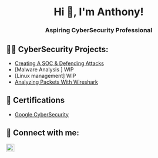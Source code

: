 <h1 align="center">Hi 👋, I'm Anthony!</h1>
<h3 align="center">Aspiring CyberSecurity Professional</h3>

<p align="left">
</p>

<h2>👨‍💻 CyberSecurity Projects:</h2>

  - [Creating A SOC & Defending Attacks](https://github.com/AnthonySarmiento1/SOCDefenseLab/tree/main)
  - [Malware Analysis ] WIP
  - [Linux management] WIP
  - [Analyzing Packets With Wireshark](https://github.com/AnthonySarmiento1/WireSharkPacketAnalysis)
    
<h2>📄 Certifications </h2>

- [Google CyberSecurity](https://coursera.org/share/5709c52226f6a4e7a6cf4d5d7be77e49)

<h2> 🤳 Connect with me:</h2>

[<img align="left" alt="AnthonySarmiento| LinkedIn" width="22px" src="https://cdn.jsdelivr.net/npm/simple-icons@v3/icons/linkedin.svg" />][linkedin]

[linkedin]: https://linkedin.com/in/AnthonySarmiento1

<!--
Here are some ideas to get you started:

- 🔭 I’m currently working on ...
- 🌱 I’m currently learning ...
- 👯 I’m looking to collaborate on ...
- 🤔 I’m looking for help with ...
- 💬 Ask me about ...
- 📫 How to reach me: ...
- 😄 Pronouns: ...
- ⚡ Fun fact: ...
-->
